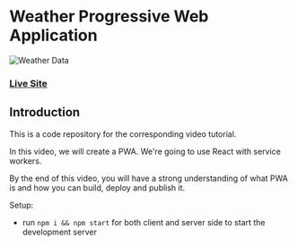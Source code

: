 # Weather Progressive Web Application
![Weather Data](https://i.imgur.com/3csowzj.png)

### [Live Site](https://elegant-roentgen-6ba8ee.netlify.app)

## Introduction
This is a code repository for the corresponding video tutorial. 

In this video, we will create a PWA. We're going to use React with service workers.

By the end of this video, you will have a strong understanding of what PWA is and how you can build, deploy and publish it.

Setup:
- run ```npm i && npm start``` for both client and server side to start the development server
